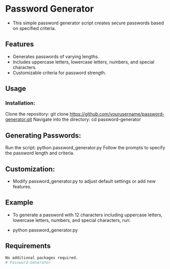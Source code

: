 # Password Generator
- This simple password generator script creates secure passwords based on specified criteria.

## Features
- Generates passwords of varying lengths.
- Includes uppercase letters, lowercase letters, numbers, and special characters.
- Customizable criteria for password strength.

## Usage
### Installation:

 Clone the repository: git clone https://github.com/yourusername/password-generator.git
 Navigate into the directory: cd password-generator

## Generating Passwords:

 Run the script: python password_generator.py
 Follow the prompts to specify the password length and criteria.

## Customization:

- Modify password_generator.py to adjust default settings or add new features.

## Example

- To generate a password with 12 characters including uppercase letters, lowercase letters, numbers, and special characters, run:

- python password_generator.py

 ## Requirements
 ```Python 3.x
 No additional packages required.
 # Password-Generator
